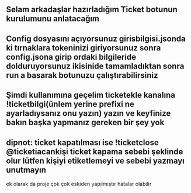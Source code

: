 ## Selam arkadaşlar hazırladığım Ticket botunun kurulumunu anlatacağım


## Config dosyasını açıyorsunuz girisbilgisi.jsonda ki tırnaklara tokeninizi giriyorsunuz sonra config.jsona girip ordaki bilgileride dolduruyorsunuz ikisinide tamamladıktan sonra run a basarak botunuzu çalıştırabilirsiniz

## Şimdi kullanımına geçelim ticketekle kanalına !ticketbilgi(ünlem yerine prefixi ne ayarladıysanız onu yazın) yazın ve keyfinize bakın başka yapmanız gereken bir şey yok

## dipnot: ticket kapatılması ise !ticketclose @ticketiacankişi ticket kapama sebebi şeklinde olur lütfen kişiyi etiketlemeyi ve sebebi yazmayı unutmayın
ek olarak da proje çok çok eskiden yapılmıştır hatalar olabilir
